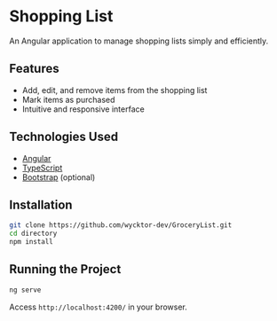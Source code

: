 # Shopping List

An Angular application to manage shopping lists simply and efficiently.

## Features

- Add, edit, and remove items from the shopping list
- Mark items as purchased
- Intuitive and responsive interface

## Technologies Used

- [Angular](https://angular.io/)
- [TypeScript](https://www.typescriptlang.org/)
- [Bootstrap](https://getbootstrap.com/) (optional)

## Installation

```bash
git clone https://github.com/wycktor-dev/GroceryList.git
cd directory
npm install
```

## Running the Project

```bash
ng serve
```
Access `http://localhost:4200/` in your browser.

